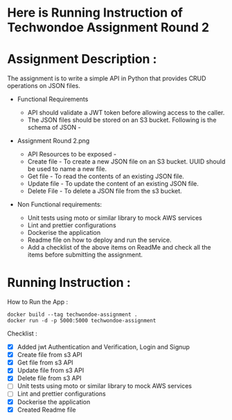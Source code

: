 # Here is Running Instruction of Techwondoe Assignment Round 2


# Assignment Description : 

The assignment is to write a simple  API in Python that provides CRUD operations on JSON files.

- Functional Requirements
    - API should validate a JWT token before allowing access to the caller.
    - The JSON files should be stored on an S3 bucket. Following is the schema of JSON - 

- Assignment Round 2.png
    - API Resources to be exposed -
    - Create file - To create a new JSON file on an S3  bucket. UUID should be used to name a new file.
    - Get file - To read the contents of an existing JSON file.
    - Update file - To update the content of an existing JSON file. 
    - Delete File  - To delete a JSON file from the s3 bucket.

- Non Functional requirements:
    - Unit tests using moto or similar library to mock AWS services
    - Lint and prettier configurations
    - Dockerise the application
    - Readme file on how to deploy and run the service. 
    - Add a checklist of the above items on ReadMe and check all the items before submitting the assignment.


# Running Instruction : 

How to Run the App : 

    docker build --tag techwondoe-assignment .
    docker run -d -p 5000:5000 techwondoe-assignment

Checklist : 

- [x] Added jwt Authentication and Verification, Login and Signup
- [x] Create file from s3 API
- [x] Get file from s3 API
- [x] Update file from s3 API
- [x] Delete file from s3 API
- [ ] Unit tests using moto or similar library to mock AWS services
- [ ] Lint and prettier configurations
- [x] Dockerise the application
- [x] Created Readme file
